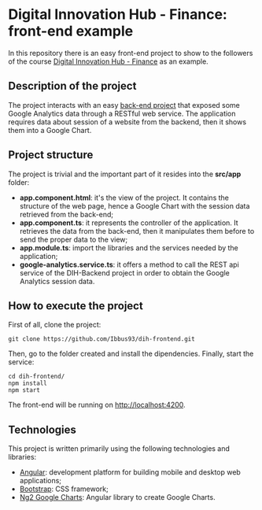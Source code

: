 # Digital Innovation Hub - Finance: front-end example

In this repository there is an easy front-end project to show to the followers of the course [Digital Innovation Hub - Finance](https://www.eventbrite.it/e/biglietti-orientarsi-al-digitale-finance-20-e-27-giugno-4-e-12-luglio-2019-62911384645?ref=estw) as an example. 

## Description of the project
The project interacts with an easy [back-end project](https://github.com/Ibbus93/dih-backend) that exposed some Google Analytics data through a RESTful web service. The application requires data about session of a website from the backend, then it shows them into a Google Chart.

## Project structure
The project is trivial and the important part of it resides into the **src/app** folder:
- **app.component.html**: it's the view of the project. It contains the structure of the web page, hence a Google Chart with the session data retrieved from the back-end;
- **app.component.ts**: it represents the controller of the application. It retrieves the data from the back-end, then it manipulates them before to send the proper data to the view;
- **app.module.ts**: import the libraries and the services needed by the application;
- **google-analytics.service.ts**: it offers a method to call the REST api service of the DIH-Backend project in order to obtain the Google Analytics session data.

## How to execute the project
First of all, clone the project:
```
git clone https://github.com/Ibbus93/dih-frontend.git
```
Then, go to the folder created and install the dipendencies. Finally, start the service:

```
cd dih-frontend/
npm install
npm start
```
The front-end will be running on [http://localhost:4200](http://localhost:4200).

## Technologies
This project is written primarily using the following technologies and libraries:

- [Angular](https://angular.io/): development platform for building mobile and desktop web applications;
- [Bootstrap](https://getbootstrap.com): CSS framework;
- [Ng2 Google Charts](https://github.com/gmazzamuto/ng2-google-charts): Angular library to create Google Charts.
